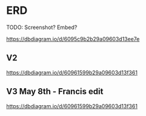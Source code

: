 # ERD

TODO: Screenshot? Embed?

https://dbdiagram.io/d/6095c9b2b29a09603d13ee7e

## V2
https://dbdiagram.io/d/60961599b29a09603d13f361

## V3 May 8th - Francis edit

https://dbdiagram.io/d/60961599b29a09603d13f361